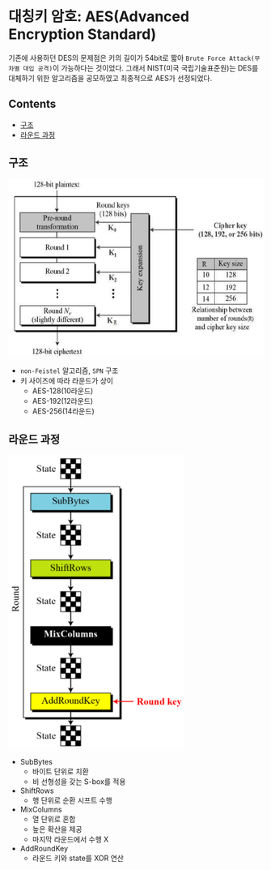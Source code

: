 대칭키 암호: AES(Advanced Encryption Standard)
===

기존에 사용하던 DES의 문제점은 키의 길이가 54bit로 짧아 `Brute Force Attack(무차별 대입 공격)`이 가능하다는 것이었다. 그래서 NIST(미국 국립기술표준원)는 DES를 대체하기 위한 알고리즘을 공모하였고 최종적으로 AES가 선정되었다.

Contents
---

- [구조](#구조)
- [라운드 과정](#라운드-과정)

구조
---

![AES 구조](images/2020-05-24-20-22-40.png)

- `non-Feistel` 알고리즘, `SPN` 구조
- 키 사이즈에 따라 라운드가 상이
  - AES-128(10라운드)
  - AES-192(12라운드)
  - AES-256(14라운드)

라운드 과정
---

![Round](images/2020-05-24-20-59-09.png)

- SubBytes
  - 바이트 단위로 치환
  - 비 선형성을 갖는 S-box를 적용
- ShiftRows
  - 행 단위로 순환 시프트 수행
- MixColumns
  - 열 단위로 혼합
  - 높은 확산을 제공
  - 마지막 라운드에서 수행 X
- AddRoundKey
  - 라운드 키와 state를 XOR 연산